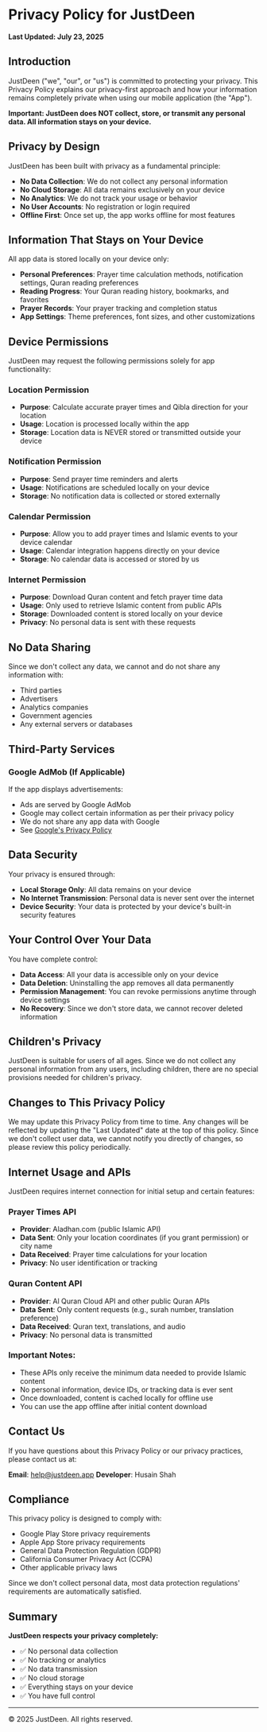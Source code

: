 # Privacy Policy for JustDeen

**Last Updated: July 23, 2025**

## Introduction

JustDeen ("we", "our", or "us") is committed to protecting your privacy. This Privacy Policy explains our privacy-first approach and how your information remains completely private when using our mobile application (the "App"). 

**Important: JustDeen does NOT collect, store, or transmit any personal data. All information stays on your device.**

## Privacy by Design

JustDeen has been built with privacy as a fundamental principle:

- **No Data Collection**: We do not collect any personal information
- **No Cloud Storage**: All data remains exclusively on your device
- **No Analytics**: We do not track your usage or behavior
- **No User Accounts**: No registration or login required
- **Offline First**: Once set up, the app works offline for most features

## Information That Stays on Your Device

All app data is stored locally on your device only:

- **Personal Preferences**: Prayer time calculation methods, notification settings, Quran reading preferences
- **Reading Progress**: Your Quran reading history, bookmarks, and favorites
- **Prayer Records**: Your prayer tracking and completion status
- **App Settings**: Theme preferences, font sizes, and other customizations

## Device Permissions

JustDeen may request the following permissions solely for app functionality:

### Location Permission
- **Purpose**: Calculate accurate prayer times and Qibla direction for your location
- **Usage**: Location is processed locally within the app
- **Storage**: Location data is NEVER stored or transmitted outside your device

### Notification Permission
- **Purpose**: Send prayer time reminders and alerts
- **Usage**: Notifications are scheduled locally on your device
- **Storage**: No notification data is collected or stored externally

### Calendar Permission
- **Purpose**: Allow you to add prayer times and Islamic events to your device calendar
- **Usage**: Calendar integration happens directly on your device
- **Storage**: No calendar data is accessed or stored by us

### Internet Permission
- **Purpose**: Download Quran content and fetch prayer time data
- **Usage**: Only used to retrieve Islamic content from public APIs
- **Storage**: Downloaded content is stored locally on your device
- **Privacy**: No personal data is sent with these requests

## No Data Sharing

Since we don't collect any data, we cannot and do not share any information with:
- Third parties
- Advertisers
- Analytics companies
- Government agencies
- Any external servers or databases

## Third-Party Services

### Google AdMob (If Applicable)
If the app displays advertisements:
- Ads are served by Google AdMob
- Google may collect certain information as per their privacy policy
- We do not share any app data with Google
- See [Google's Privacy Policy](https://policies.google.com/privacy)

## Data Security

Your privacy is ensured through:
- **Local Storage Only**: All data remains on your device
- **No Internet Transmission**: Personal data is never sent over the internet
- **Device Security**: Your data is protected by your device's built-in security features

## Your Control Over Your Data

You have complete control:
- **Data Access**: All your data is accessible only on your device
- **Data Deletion**: Uninstalling the app removes all data permanently
- **Permission Management**: You can revoke permissions anytime through device settings
- **No Recovery**: Since we don't store data, we cannot recover deleted information

## Children's Privacy

JustDeen is suitable for users of all ages. Since we do not collect any personal information from any users, including children, there are no special provisions needed for children's privacy.

## Changes to This Privacy Policy

We may update this Privacy Policy from time to time. Any changes will be reflected by updating the "Last Updated" date at the top of this policy. Since we don't collect user data, we cannot notify you directly of changes, so please review this policy periodically.

## Internet Usage and APIs

JustDeen requires internet connection for initial setup and certain features:

### Prayer Times API
- **Provider**: Aladhan.com (public Islamic API)
- **Data Sent**: Only your location coordinates (if you grant permission) or city name
- **Data Received**: Prayer time calculations for your location
- **Privacy**: No user identification or tracking

### Quran Content API
- **Provider**: Al Quran Cloud API and other public Quran APIs
- **Data Sent**: Only content requests (e.g., surah number, translation preference)
- **Data Received**: Quran text, translations, and audio
- **Privacy**: No personal data is transmitted

### Important Notes:
- These APIs only receive the minimum data needed to provide Islamic content
- No personal information, device IDs, or tracking data is ever sent
- Once downloaded, content is cached locally for offline use
- You can use the app offline after initial content download

## Contact Us

If you have questions about this Privacy Policy or our privacy practices, please contact us at:

**Email**: help@justdeen.app 
**Developer**: Husain Shah  

## Compliance

This privacy policy is designed to comply with:
- Google Play Store privacy requirements
- Apple App Store privacy requirements  
- General Data Protection Regulation (GDPR)
- California Consumer Privacy Act (CCPA)
- Other applicable privacy laws

Since we don't collect personal data, most data protection regulations' requirements are automatically satisfied.

## Summary

**JustDeen respects your privacy completely:**
- ✅ No personal data collection
- ✅ No tracking or analytics
- ✅ No data transmission
- ✅ No cloud storage
- ✅ Everything stays on your device
- ✅ You have full control

---

© 2025 JustDeen. All rights reserved.
